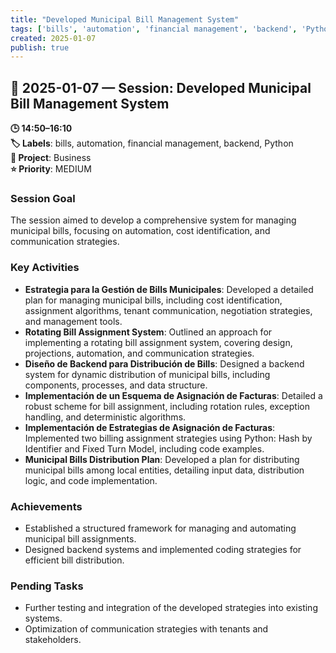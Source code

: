 ```yaml
---
title: "Developed Municipal Bill Management System"
tags: ['bills', 'automation', 'financial management', 'backend', 'Python']
created: 2025-01-07
publish: true
---
```


## 📅 2025-01-07 — Session: Developed Municipal Bill Management System

**🕒 14:50–16:10**  
**🏷️ Labels**: bills, automation, financial management, backend, Python  
**📂 Project**: Business  
**⭐ Priority**: MEDIUM  


### Session Goal
The session aimed to develop a comprehensive system for managing municipal bills, focusing on automation, cost identification, and communication strategies.

### Key Activities
- **Estrategia para la Gestión de Bills Municipales**: Developed a detailed plan for managing municipal bills, including cost identification, assignment algorithms, tenant communication, negotiation strategies, and management tools.
- **Rotating Bill Assignment System**: Outlined an approach for implementing a rotating bill assignment system, covering design, projections, automation, and communication strategies.
- **Diseño de Backend para Distribución de Bills**: Designed a backend system for dynamic distribution of municipal bills, including components, processes, and data structure.
- **Implementación de un Esquema de Asignación de Facturas**: Detailed a robust scheme for bill assignment, including rotation rules, exception handling, and deterministic algorithms.
- **Implementación de Estrategias de Asignación de Facturas**: Implemented two billing assignment strategies using Python: Hash by Identifier and Fixed Turn Model, including code examples.
- **Municipal Bills Distribution Plan**: Developed a plan for distributing municipal bills among local entities, detailing input data, distribution logic, and code implementation.

### Achievements
- Established a structured framework for managing and automating municipal bill assignments.
- Designed backend systems and implemented coding strategies for efficient bill distribution.

### Pending Tasks
- Further testing and integration of the developed strategies into existing systems.
- Optimization of communication strategies with tenants and stakeholders.
